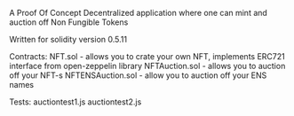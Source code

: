 A Proof Of Concept Decentralized application where one can mint and auction off Non Fungible Tokens


Written for solidity version 0.5.11

Contracts:
NFT.sol - allows you to crate your own NFT, implements ERC721 interface from open-zeppelin library 
NFTAuction.sol - allows you to auction off your NFT-s
NFTENSAuction.sol - allow you to auction off your ENS names 


Tests:
auctiontest1.js
auctiontest2.js






